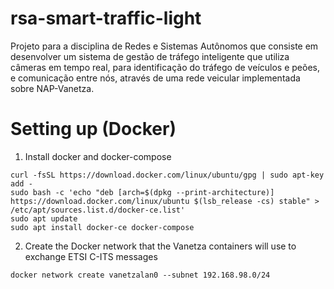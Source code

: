 # rsa-smart-traffic-light
Projeto para a disciplina de Redes e Sistemas Autônomos que consiste em desenvolver um sistema de gestão de tráfego inteligente que utiliza câmeras em tempo real, para identificação do tráfego de veículos e peões, e comunicação entre nós, através de uma rede veicular implementada sobre NAP-Vanetza.

# Setting up (Docker)
1. Install docker and docker-compose
```
curl -fsSL https://download.docker.com/linux/ubuntu/gpg | sudo apt-key add -
sudo bash -c 'echo "deb [arch=$(dpkg --print-architecture)] https://download.docker.com/linux/ubuntu $(lsb_release -cs) stable" > /etc/apt/sources.list.d/docker-ce.list'
sudo apt update
sudo apt install docker-ce docker-compose
```
2. Create the Docker network that the Vanetza containers will use to exchange ETSI C-ITS messages
```
docker network create vanetzalan0 --subnet 192.168.98.0/24
```
